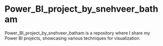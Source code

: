 # Power_BI_project_by_snehveer_batham

Power_BI_project_by_snehveer_batham is a repository where I share my Power BI projects, showcasing various techniques for visualization.

